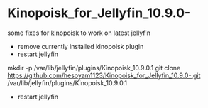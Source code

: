 # Kinopoisk_for_Jellyfin_10.9.0-
some fixes for kinopoisk to work on latest jellyfin

- remove currently installed kinopoisk plugin
- restart jellyfin

mkdir -p /var/lib/jellyfin/plugins/Kinopoisk_10.9.0.1
git clone https://github.com/hesoyam1123/Kinopoisk_for_Jellyfin_10.9.0-.git /var/lib/jellyfin/plugins/Kinopoisk_10.9.0.1

- restart jellyfin
